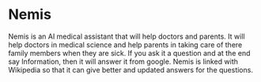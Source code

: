 # Nemis
Nemis is an AI medical assistant that will help doctors and parents.
It will help doctors in medical science and help parents in taking care of there family members when they are sick.
If you ask it a question and at the end say Information, then it will answer it from google. 
Nemis is linked with Wikipedia so that it can give better and updated answers for the questions.


